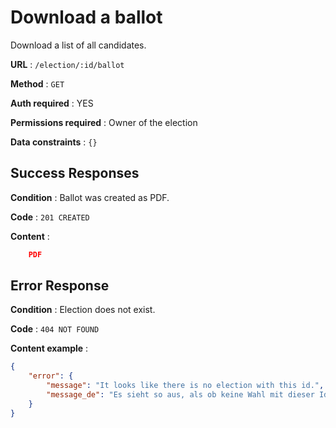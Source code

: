 # Download a ballot

Download a list of all candidates.

**URL** : `/election/:id/ballot`

**Method** : `GET`

**Auth required** : YES

**Permissions required** : Owner of the election

**Data constraints** : `{}`

## Success Responses

**Condition** : Ballot was created as PDF.

**Code** : `201 CREATED`

**Content** : 
```json
    PDF
```

## Error Response

**Condition** : Election does not exist.

**Code** : `404 NOT FOUND`

**Content example** :

```json
{
    "error": {
        "message": "It looks like there is no election with this id.",
        "message_de": "Es sieht so aus, als ob keine Wahl mit dieser Id existiert."
    }
}
```